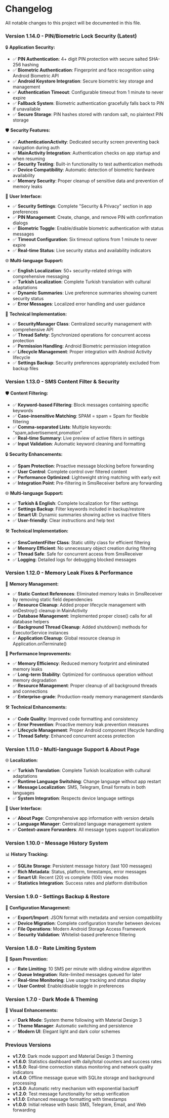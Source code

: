# Changelog

All notable changes to this project will be documented in this file.

### Version 1.14.0 - PIN/Biometric Lock Security (Latest)

🔒 **Application Security:**

- ✅ **PIN Authentication**: 4+ digit PIN protection with secure salted SHA-256 hashing
- ✅ **Biometric Authentication**: Fingerprint and face recognition using Android Biometric API
- ✅ **Android Keystore Integration**: Secure biometric key storage and management
- ✅ **Authentication Timeout**: Configurable timeout from 1 minute to never expire
- ✅ **Fallback System**: Biometric authentication gracefully falls back to PIN if unavailable
- ✅ **Secure Storage**: PIN hashes stored with random salt, no plaintext PIN storage

🛡️ **Security Features:**

- ✅ **AuthenticationActivity**: Dedicated security screen preventing back navigation during auth
- ✅ **MainActivity Integration**: Authentication checks on app startup and when resuming
- ✅ **Security Testing**: Built-in functionality to test authentication methods
- ✅ **Device Compatibility**: Automatic detection of biometric hardware availability
- ✅ **Memory Security**: Proper cleanup of sensitive data and prevention of memory leaks

🎨 **User Interface:**

- ✅ **Security Settings**: Complete "Security & Privacy" section in app preferences
- ✅ **PIN Management**: Create, change, and remove PIN with confirmation dialogs
- ✅ **Biometric Toggle**: Enable/disable biometric authentication with status messages
- ✅ **Timeout Configuration**: Six timeout options from 1 minute to never expire
- ✅ **Real-time Status**: Live security status and availability indicators

🌐 **Multi-language Support:**

- ✅ **English Localization**: 50+ security-related strings with comprehensive messaging
- ✅ **Turkish Localization**: Complete Turkish translation with cultural adaptations
- ✅ **Dynamic Summaries**: Live preference summaries showing current security status
- ✅ **Error Messages**: Localized error handling and user guidance

🔧 **Technical Implementation:**

- ✅ **SecurityManager Class**: Centralized security management with comprehensive API
- ✅ **Thread Safety**: Synchronized operations for concurrent access protection
- ✅ **Permission Handling**: Android Biometric permission integration
- ✅ **Lifecycle Management**: Proper integration with Android Activity lifecycle
- ✅ **Settings Backup**: Security preferences appropriately excluded from backup files

### Version 1.13.0 - SMS Content Filter & Security

🛡️ **Content Filtering:**

- ✅ **Keyword-based Filtering**: Block messages containing specific keywords
- ✅ **Case-insensitive Matching**: SPAM = spam = Spam for flexible filtering
- ✅ **Comma-separated Lists**: Multiple keywords: "spam,advertisement,promotion"
- ✅ **Real-time Summary**: Live preview of active filters in settings
- ✅ **Input Validation**: Automatic keyword cleaning and formatting

🔒 **Security Enhancements:**

- ✅ **Spam Protection**: Proactive message blocking before forwarding
- ✅ **User Control**: Complete control over filtered content
- ✅ **Performance Optimized**: Lightweight string matching with early exit
- ✅ **Integration Point**: Pre-filtering in SmsReceiver before any forwarding

🌐 **Multi-language Support:**

- ✅ **Turkish & English**: Complete localization for filter settings
- ✅ **Settings Backup**: Filter keywords included in backup/restore
- ✅ **Smart UI**: Dynamic summaries showing active vs inactive filters
- ✅ **User-friendly**: Clear instructions and help text

🛠️ **Technical Implementation:**

- ✅ **SmsContentFilter Class**: Static utility class for efficient filtering
- ✅ **Memory Efficient**: No unnecessary object creation during filtering
- ✅ **Thread Safe**: Safe for concurrent access from SmsReceiver
- ✅ **Logging**: Detailed logs for debugging blocked messages

### Version 1.12.0 - Memory Leak Fixes & Performance

🔧 **Memory Management:**

- ✅ **Static Context References**: Eliminated memory leaks in SmsReceiver by removing static field dependencies
- ✅ **Resource Cleanup**: Added proper lifecycle management with onDestroy() cleanup in MainActivity
- ✅ **Database Management**: Implemented proper close() calls for all database helpers
- ✅ **Background Thread Cleanup**: Added shutdown() methods for ExecutorService instances
- ✅ **Application Cleanup**: Global resource cleanup in Application.onTerminate()

🚀 **Performance Improvements:**

- ✅ **Memory Efficiency**: Reduced memory footprint and eliminated memory leaks
- ✅ **Long-term Stability**: Optimized for continuous operation without memory degradation
- ✅ **Resource Management**: Proper cleanup of all background threads and connections
- ✅ **Enterprise-grade**: Production-ready memory management standards

🛠️ **Technical Enhancements:**

- ✅ **Code Quality**: Improved code formatting and consistency
- ✅ **Error Prevention**: Proactive memory leak prevention measures
- ✅ **Lifecycle Management**: Proper Android component lifecycle handling
- ✅ **Thread Safety**: Enhanced concurrent access protection

### Version 1.11.0 - Multi-language Support & About Page

🌐 **Localization:**

- ✅ **Turkish Translation**: Complete Turkish localization with cultural adaptations
- ✅ **Runtime Language Switching**: Change language without app restart
- ✅ **Message Localization**: SMS, Telegram, Email formats in both languages
- ✅ **System Integration**: Respects device language settings

📱 **User Interface:**

- ✅ **About Page**: Comprehensive app information with version details
- ✅ **Language Manager**: Centralized language management system
- ✅ **Context-aware Forwarders**: All message types support localization

### Version 1.10.0 - Message History System

📊 **History Tracking:**

- ✅ **SQLite Storage**: Persistent message history (last 100 messages)
- ✅ **Rich Metadata**: Status, platform, timestamps, error messages
- ✅ **Smart UI**: Recent (20) vs complete (100) view modes
- ✅ **Statistics Integration**: Success rates and platform distribution

### Version 1.9.0 - Settings Backup & Restore

💾 **Configuration Management:**

- ✅ **Export/Import**: JSON format with metadata and version compatibility
- ✅ **Device Migration**: Complete configuration transfer between devices
- ✅ **File Operations**: Modern Android Storage Access Framework
- ✅ **Security Validation**: Whitelist-based preference filtering

### Version 1.8.0 - Rate Limiting System

🚦 **Spam Prevention:**

- ✅ **Rate Limiting**: 10 SMS per minute with sliding window algorithm
- ✅ **Queue Integration**: Rate-limited messages queued for later
- ✅ **Real-time Monitoring**: Live usage tracking and status display
- ✅ **User Control**: Enable/disable toggle in preferences

### Version 1.7.0 - Dark Mode & Theming

🎨 **Visual Enhancements:**

- ✅ **Dark Mode**: System theme following with Material Design 3
- ✅ **Theme Manager**: Automatic switching and persistence
- ✅ **Modern UI**: Elegant light and dark color schemes

### Previous Versions

- **v1.7.0**: Dark mode support and Material Design 3 theming
- **v1.6.0**: Statistics dashboard with daily/total counters and success rates
- **v1.5.0**: Real-time connection status monitoring and network quality indicators
- **v1.4.0**: Offline message queue with SQLite storage and background processing
- **v1.3.0**: Automatic retry mechanism with exponential backoff
- **v1.2.0**: Test message functionality for setup verification
- **v1.1.0**: Enhanced message formatting with timestamps
- **v1.0.0**: Initial release with basic SMS, Telegram, Email, and Web forwarding
